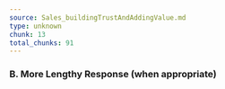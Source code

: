 ```yaml
---
source: Sales_buildingTrustAndAddingValue.md
type: unknown
chunk: 13
total_chunks: 91
---
```


### B. More Lengthy Response (when appropriate)